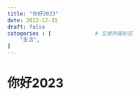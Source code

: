 ```yaml
---
title: "你好2023"
date: 2022-12-31
draft: false
categories : [              # 文章所属标签
    "生活",
]
---
```


# 你好2023
